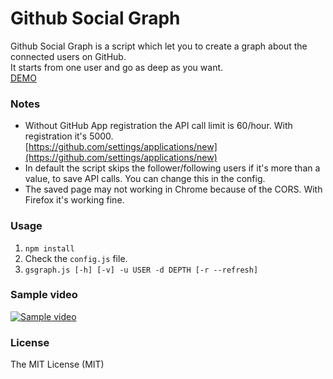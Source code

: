 # Github Social Graph
Github Social Graph is a script which let you to create a graph about the connected users on GitHub.  
It starts from one user and go as deep as you want.  
[DEMO](https://pyrooka.github.io/projects/gsg/)

### Notes
- Without GitHub App registration the API call limit is 60/hour. With registration it's 5000.  
[https://github.com/settings/applications/new](https://github.com/settings/applications/new)
- In default the script skips the follower/following users if it's more than a value, to save API calls. You can change this in the config.
- The saved page may not working in Chrome because of the CORS. With Firefox it's working fine.

### Usage
1. ```npm install```
2. Check the ```config.js``` file.
3. ```gsgraph.js [-h] [-v] -u USER -d DEPTH [-r --refresh]```

### Sample video
[![Sample video](https://img.youtube.com/vi/dsKmlODHeXE/0.jpg)](https://youtu.be/dsKmlODHeXE)

### License
The MIT License (MIT)
